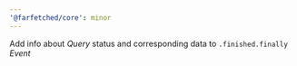 ```yaml
---
'@farfetched/core': minor
---
```


Add info about _Query_ status and corresponding data to `.finished.finally` _Event_
